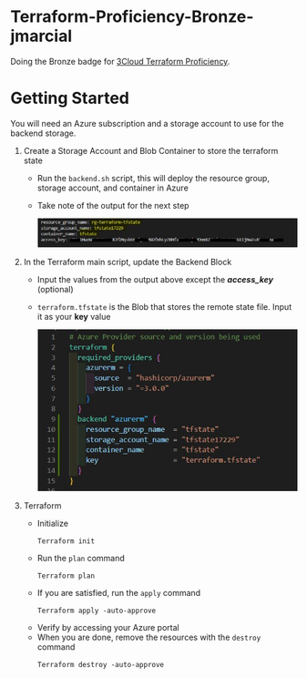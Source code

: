 # Terraform-Proficiency-Bronze-jmarcial
Doing the Bronze badge for [3Cloud Terraform Proficiency](https://www.3clouduniversity.com/Badges/View/104).

# Getting Started
You will need an Azure subscription and a storage account to use for the backend storage.
1. Create a Storage Account and Blob Container to store the terraform state
   - Run the `backend.sh` script, this will deploy the resource group, storage account, and container in Azure
   - Take note of the output for the next step
   
     ![backend.sh output](backendsh_out.JPG)

2. In the Terraform main script, update the Backend Block
   - Input the values from the output above except the ***access_key*** (optional)
   - `terraform.tfstate` is the Blob that stores the remote state file. Input it as your **key** value
   
     ![backend block](backend_block.JPG)


3. Terraform
   - Initialize
     ```
     Terraform init
     ```
   - Run the `plan` command
     ```
     Terraform plan
     ```
   - If you are satisfied, run the `apply` command
     ```
     Terraform apply -auto-approve
     ```
   - Verify by accessing your Azure portal
   - When you are done, remove the resources with the `destroy` command
     ```
     Terraform destroy -auto-approve
     ```
